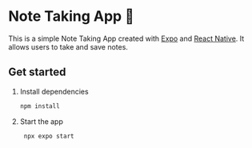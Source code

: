 # Note Taking App 👋

This is a simple Note Taking App created with [Expo](https://expo.dev) and [React Native](https://reactnative.dev/). It allows users to take and save notes.

## Get started

1. Install dependencies

   ```bash
   npm install
   ```

2. Start the app

   ```bash
    npx expo start
   ```
